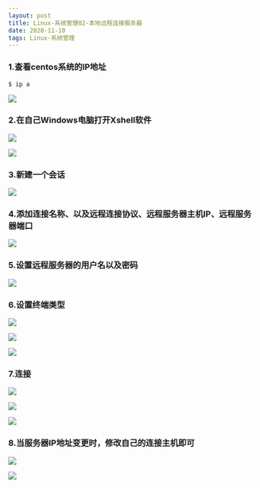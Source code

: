 ```yaml
---
layout: post
title: Linux-系统管理02-本地远程连接服务器
date: 2020-11-10 
tags: Linux-系统管理
---
```


### 1.查看centos系统的IP地址

```
$ ip a
```
![](/images/posts/Linux-系统管理/Linux-系统管理02-本地远程连接服务器/1.png)

### 2.在自己Windows电脑打开Xshell软件

![](/images/posts/Linux-系统管理/Linux-系统管理02-本地远程连接服务器/2.png)

![](/images/posts/Linux-系统管理/Linux-系统管理02-本地远程连接服务器/3.png)

### 3.新建一个会话

![](/images/posts/Linux-系统管理/Linux-系统管理02-本地远程连接服务器/4.png)

### 4.添加连接名称、以及远程连接协议、远程服务器主机IP、远程服务器端口

![](/images/posts/Linux-系统管理/Linux-系统管理02-本地远程连接服务器/5.png)

### 5.设置远程服务器的用户名以及密码

![](/images/posts/Linux-系统管理/Linux-系统管理02-本地远程连接服务器/6.png)

### 6.设置终端类型

![](/images/posts/Linux-系统管理/Linux-系统管理02-本地远程连接服务器/7.png)

![](/images/posts/Linux-系统管理/Linux-系统管理02-本地远程连接服务器/8.png)

![](/images/posts/Linux-系统管理/Linux-系统管理02-本地远程连接服务器/9.png)

### 7.连接

![](/images/posts/Linux-系统管理/Linux-系统管理02-本地远程连接服务器/10.png)

![](/images/posts/Linux-系统管理/Linux-系统管理02-本地远程连接服务器/11.png)

![](/images/posts/Linux-系统管理/Linux-系统管理02-本地远程连接服务器/12.png)

### 8.当服务器IP地址变更时，修改自己的连接主机即可

![](/images/posts/Linux-系统管理/Linux-系统管理02-本地远程连接服务器/13.png)

![](/images/posts/Linux-系统管理/Linux-系统管理02-本地远程连接服务器/14.png)


